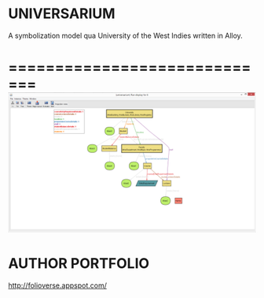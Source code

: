 # UNIVERSARIUM
A symbolization model qua University of the West Indies written in Alloy.




=============================
![Alt text](https://github.com/JordanMicahBennett/UNIVERSARIUM/blob/master/source-code/data/images/captures/0.png?raw=true "default page")
=============================






AUTHOR PORTFOLIO
=============================
http://folioverse.appspot.com/
